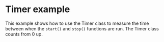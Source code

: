 # Timer example

This example shows how to use the Timer class to measure the time between when the `start()` and `stop()` functions are run. The Timer class counts from 0 up. 
